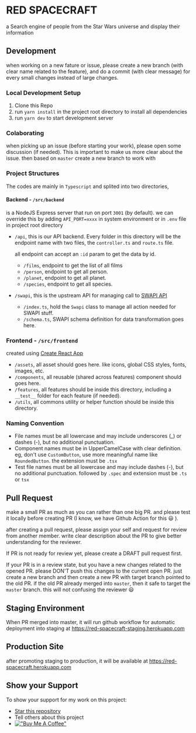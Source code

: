 # RED SPACECRAFT


a Search engine of people from the Star Wars universe and display their information

## Development

when working on a new fature or issue, please create a new branch (with clear name related to the feature), and do a commit (with clear message) for every small changes instead of large changes.
### Local Development Setup

1. Clone this Repo
2. run `yarn install` in the project root directory to install all dependencies
3. run `yarn dev` to start development server

### Colaborating
when picking up an issue (before starting your work), please open some discussion (if needed). This is important to make us more clear about the issue.
then based on `master` create a new branch to work with
### Project Structures
The codes are mainly in `Typescript` and splited into two directories,

#### Backend - `/src/backend`
is a NodeJS Express server that run on port `3001` (by default). we can override this by adding `API_PORT=xxxx` in system environment or in `.env` file in project root directory
- `/api`, this is our API backend. Every folder in this directory will be the endpoint name with two files, the `controller.ts` and `route.ts` file.

  all endpoint can accept an `:id` param to get the data by id.
  - `/films`, endpoint to get the list of all films
  - `/person`, endpoint to get all person.
  - `/planet`, endpoint to get all planet.
  - `/species`, endpoint to get all species.

- `/swapi`, this is the upstream API for managing call to [SWAPI API](https://swapi.dev)
  - `/index.ts`, hold the `Swapi` class to manage all action needed for SWAPI stuff.
  - `/schema.ts`, SWAPI schema definition for data transformation goes here.

### Frontend - `/src/frontend`
created using [Create React App](https://create-react-app.dev/)

- `/assets`, all asset should goes here. like icons, global CSS styles, fonts, images, etc.
- `/components`, all reusable (shared across features) component should goes here.
- `/features`, all features should be inside this directory, including a `__test__` folder for each feature (if needed).
- `/utils`, all commons utility or helper function should be inside this directory.
### Naming Convention
- File names must be all lowercase and may include underscores (_) or dashes (-), but no additional punctuation.
- Component names must be in UpperCamelCase with clear definition. eg, don't use `CustomButton`, use more meaningful name like `RoundedButton`. the extension must be `.tsx`
- Test file names must be all lowercase and may include dashes (-), but no additional punctuation. followed by `.spec` and extension must be `.ts` or `tsx`
## Pull Request
make a small PR as much as you can rather than one big PR. and please test it locally before creating PR (I know, we have Github Action for this 😃 ).

after creating a pull request, please assign your self and request for review from another member. write clear description about the PR to give better understanding for the reviewer.

If PR is not ready for review yet, please create a DRAFT pull request first.

If your PR is in a review state, but you have a new changes related to the opened PR. please DON'T push this changes to the current open PR. just create a new branch and then create a new PR with target branch pointed to the old PR. if the old PR already merged into `master`, then it safe to target the `master` branch. this will not confusing the reviewer 😃
## Staging Environment

When PR merged into master, it will run github workflow for automatic deployment into staging at https://red-spacecraft-staging.herokuapp.com

## Production Site
after promoting staging to production, it will be available at https://red-spacecraft.herokuapp.com

## Show your Support
To show your support for my work on this project:
- [Star this repository](https://github.com/pahrizal/red-spacecraft/stargazers)
- Tell others about this project
- [!["Buy Me A Coffee"](https://www.buymeacoffee.com/assets/img/custom_images/orange_img.png)](https://www.buymeacoffee.com/pahrizal)


